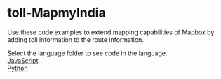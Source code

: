 # toll-MapmyIndia
Use these code examples to extend mapping capabilities of Mapbox by adding toll information to the route information.

Select the language folder to see code in the language. \
[JavaScript](https://github.com/mapup/toll-mapbox/tree/main/javascript) \
[Python](https://github.com/mapup/toll-mapbox/tree/main/python)
